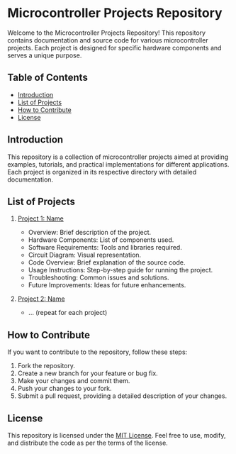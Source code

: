# Microcontroller Projects Repository

Welcome to the Microcontroller Projects Repository! This repository contains documentation and source code for various microcontroller projects. Each project is designed for specific hardware components and serves a unique purpose.

## Table of Contents

- [Introduction](#introduction)
- [List of Projects](#list-of-projects)
- [How to Contribute](#how-to-contribute)
- [License](#license)

## Introduction

This repository is a collection of microcontroller projects aimed at providing examples, tutorials, and practical implementations for different applications. Each project is organized in its respective directory with detailed documentation.

## List of Projects

1. [Project 1: Name](./project1/README.md)
   - Overview: Brief description of the project.
   - Hardware Components: List of components used.
   - Software Requirements: Tools and libraries required.
   - Circuit Diagram: Visual representation.
   - Code Overview: Brief explanation of the source code.
   - Usage Instructions: Step-by-step guide for running the project.
   - Troubleshooting: Common issues and solutions.
   - Future Improvements: Ideas for future enhancements.

2. [Project 2: Name](./project2/README.md)
   - ... (repeat for each project)

## How to Contribute

If you want to contribute to the repository, follow these steps:

1. Fork the repository.
2. Create a new branch for your feature or bug fix.
3. Make your changes and commit them.
4. Push your changes to your fork.
5. Submit a pull request, providing a detailed description of your changes.

## License

This repository is licensed under the [MIT License](./LICENSE). Feel free to use, modify, and distribute the code as per the terms of the license.

